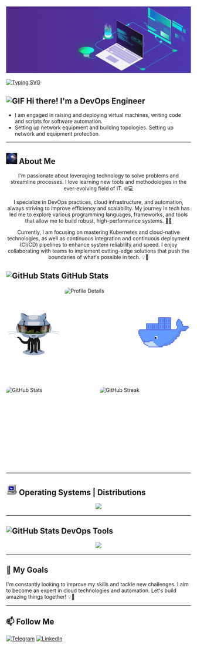 ![Header](https://github.com/ATwoit/ATwoit/blob/main/assets/header_gif.gif)

<a href="https://git.io/typing-svg"><img src="https://readme-typing-svg.demolab.com?font=Fira+Code&pause=1000&width=435&lines=Art+challenges+technology%2C+;and+technology+inspires+art." alt="Typing SVG" /></a>


## <img src="https://user-images.githubusercontent.com/72663882/171687151-bb31c996-c9d2-49c8-b593-734946893b23.gif" width="30" height="30" alt="GIF"> Hi there! I'm a DevOps Engineer 

- I am engaged in raising and deploying virtual machines, writing code and scripts for software automation.
- Setting up network equipment and building topologies. Setting up network and equipment protection.

---

## <img src="https://github.com/ATwoit/ATwoit/blob/main/assets/TUOk.gif" width="30" height="30" /> About Me

<div style="text-align: center;">
  I'm passionate about leveraging technology to solve problems and streamline processes. I love learning new tools and methodologies in the ever-evolving field of IT. 🌐💻

  I specialize in DevOps practices, cloud infrastructure, and automation, always striving to improve efficiency and scalability. My journey in tech has led me to explore various programming languages, frameworks, and tools that allow me to build robust, high-performance systems. 🚀🔧

  Currently, I am focusing on mastering Kubernetes and cloud-native technologies, as well as continuous integration and continuous deployment (CI/CD) pipelines to enhance system reliability and speed. I enjoy collaborating with teams to implement cutting-edge solutions that push the boundaries of what's possible in tech. 💡🤝
</div>


## <img src="https://camo.githubusercontent.com/792339729babf55dc139ac8189abba7aa4ff21366eecda37b3f0c37200dfa871/68747470733a2f2f6d656469612e67697068792e636f6d2f6d656469612f6959384352426451584f444a5343455249722f67697068792e676966" width="30" height="30" alt="GitHub Stats"> GitHub Stats 

<div style="display: flex; flex-direction: column; align-items: center; gap: 20px; margin-top: 20px;">
    <!-- Контейнер для верхнего изображения с гифками -->
    <div style="display: flex; align-items: center; justify-content: center; gap: 10px; width: 100%; max-width: 800px;">
        <!-- Левая гифка -->
        <img src="https://github.com/ATwoit/ATwoit/raw/main/assets/daftpunktocat-thomas.gif" 
             alt="Left Animation" 
             style="width: 150px; height: 150px; border-radius: 10px;"/>
        <!-- Левая нижняя таблица -->
        <img src="https://github-profile-summary-cards.vercel.app/api/cards/profile-details?username=ATwoit&theme=vue" 
             alt="Profile Details" 
             style="width: 400px; height: 250px; border-radius: 10px; object-fit: contain;"/>
        <!-- Правая гифка -->
        <img src="https://github.com/ATwoit/ATwoit/raw/main/assets/68747470733a2f2f6769742e696e6672612d6c61622e78797a2f75706c6f6164732f2d2f73797374656d2f70726f6a6563742f6176617461722f34362f646f636b65722d6769662d342e6769663f77696474683d3634.gif" 
             alt="Right Animation" 
             style="width: 150px; height: 150px; border-radius: 10px;"/>
    </div>
    <!-- Контейнер для нижних изображений (бок о бок) -->
    <div style="display: flex; justify-content: center; gap: 20px; width: 100%; max-width: 800px; flex-direction: row;">
        <!-- Правая нижняя таблица -->
        <img src="https://github-readme-stats.vercel.app/api?username=ATwoit&show_icons=true&theme=merko" 
             alt="GitHub Stats" 
             style="width: 370px; height: 220px; border-radius: 10px; object-fit: contain;"/>
        <!-- Основное изображение -->
        <img src="https://streak-stats.demolab.com/?user=ATwoit&theme=highcontrast" 
             alt="GitHub Streak" 
             style="width: 390px; height: 220px; border-radius: 10px; object-fit: contain;"/>
    </div>
</div>




---

## <img src="https://github.com/ATwoit/ATwoit/blob/main/assets/24S2.gif" width="30" height="30" alt="GIF"> Operating Systems | Distributions

<p align="center">
  <a href="https://skillicons.dev">
    <img src="https://skillicons.dev/icons?i=windows,apple,linux,ubuntu,kali,debian,arch," />
  </a>
</p>

---

## <img src="https://camo.githubusercontent.com/ec5c8741e4ed88b1a5824e32558e15983dbaf6b46ca017418a32e39b4036ba3b/68747470733a2f2f6d65646961322e67697068792e636f6d2f6d656469612f51737347456d706b79454f684243623765312f67697068792e6769663f6369643d656366303565343761306e336769316266716e74716d6f62386739616964316f796a327772336473336d67373030626c267269643d67697068792e676966" width="30" height="30" alt="GitHub Stats"> DevOps Tools

<p align="center">
  <a href="https://skillicons.dev">
    <img src="https://skillicons.dev/icons?i=git,github,docker,grafana,jenkins,less,nginx,obsidian,powershell,py,vscode,bash" />
  </a>
</p>

---

## 🚀 My Goals

I'm constantly looking to improve my skills and tackle new challenges. I aim to become an expert in cloud technologies and automation. Let's build amazing things together! 💡🤝

---

## 📫 Follow Me

[![Telegram](https://img.shields.io/badge/-Telegram-2CA5E0?style=for-the-badge&logo=telegram&logoColor=white)](https://t.me/Cavadov_S)
[![LinkedIn](https://img.shields.io/badge/-LinkedIn-0077B5?style=for-the-badge&logo=linkedin&logoColor=white)](https://www.linkedin.com/in/seyfulla-javadov-36206330a?lipi=urn%3Ali%3Apage%3Ad_flagship3_profile_view_base_contact_details%3BYuI6fODwTi%2BGgcPYIH4uaw%3D%3D)